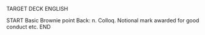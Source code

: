 TARGET DECK
ENGLISH

START
Basic
Brownie point
Back: n. Colloq. Notional mark awarded for good conduct etc.
END

